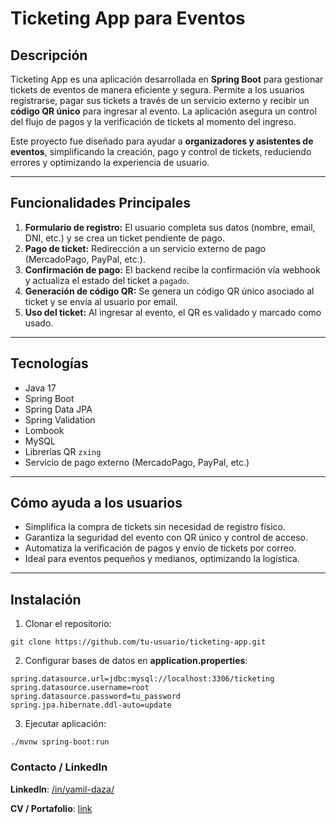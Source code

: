 # Ticketing App para Eventos

## Descripción

Ticketing App es una aplicación desarrollada en **Spring Boot** para gestionar tickets de eventos de manera eficiente y segura. Permite a los usuarios registrarse, pagar sus tickets a través de un servicio externo y recibir un **código QR único** para ingresar al evento. La aplicación asegura un control del flujo de pagos y la verificación de tickets al momento del ingreso.

Este proyecto fue diseñado para ayudar a **organizadores y asistentes de eventos**, simplificando la creación, pago y control de tickets, reduciendo errores y optimizando la experiencia de usuario.

---

## Funcionalidades Principales

1. **Formulario de registro:** El usuario completa sus datos (nombre, email, DNI, etc.) y se crea un ticket pendiente de pago.
2. **Pago de ticket:** Redirección a un servicio externo de pago (MercadoPago, PayPal, etc.).
3. **Confirmación de pago:** El backend recibe la confirmación vía webhook y actualiza el estado del ticket a `pagado`.
4. **Generación de código QR:** Se genera un código QR único asociado al ticket y se envía al usuario por email.
5. **Uso del ticket:** Al ingresar al evento, el QR es validado y marcado como usado.

---

## Tecnologías

- Java 17
- Spring Boot
- Spring Data JPA
- Spring Validation
- Lombook
- MySQL
- Librerías QR `zxing`
- Servicio de pago externo (MercadoPago, PayPal, etc.)

---

## Cómo ayuda a los usuarios

- Simplifica la compra de tickets sin necesidad de registro físico.
- Garantiza la seguridad del evento con QR único y control de acceso.
- Automatiza la verificación de pagos y envío de tickets por correo.
- Ideal para eventos pequeños y medianos, optimizando la logística.

---

## Instalación

1. Clonar el repositorio:
```
git clone https://github.com/tu-usuario/ticketing-app.git
```
2. Configurar bases de datos en **application.properties**:
```
spring.datasource.url=jdbc:mysql://localhost:3306/ticketing
spring.datasource.username=root
spring.datasource.password=tu_password
spring.jpa.hibernate.ddl-auto=update
```
3. Ejecutar aplicación:
```
./mvnw spring-boot:run
```

### Contacto / LinkedIn

**LinkedIn**: [/in/yamil-daza/](https://www.linkedin.com/in/yamil-daza/)

**CV / Portafolio**: [link](https://drive.google.com/drive/home)